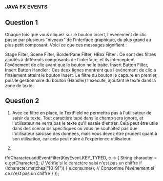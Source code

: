 ### JAVA FX EVENTS

## Question 1
Chaque fois que vous cliquez sur le bouton Insert, l'événement de clic passe par plusieurs "niveaux" de l'interface graphique, du plus grand au plus petit composant.
 Voici ce que ces messages signifient :

Stage Filter, Scene Filter, BorderPane Filter, HBox Filter : Ce sont des filtres ajoutés à différents composants de l'interface,
 et ils interceptent l'événement de clic avant que le bouton ne le traite.
Insert Button Filter, Insert Button Handler : Ces deux lignes montrent que l'événement de clic a finalement atteint le bouton Insert. 
Le filtre du bouton le capture en premier, puis le gestionnaire du bouton (Handler) l'exécute, ajoutant le texte dans la zone de texte.

## Question 2

1. Avec ce filtre en place, le TextField ne permettra pas à l'utilisateur de saisir du texte.
Tout caractère tapé dans le champ sera ignoré, et l'utilisateur ne verra pas le texte qu'il essaie d'entrer.
 Cela peut être utile dans des scénarios spécifiques où vous ne souhaitez pas que l'utilisateur saisisse des données,
  mais vous devez être prudent quant à son utilisation, car cela peut nuire à l'expérience utilisateur.

2. 
 
tfdCharacter.addEventFilter(KeyEvent.KEY_TYPED, e -> {
    String character = e.getCharacter();
    // Vérifie si le caractère saisi n'est pas un chiffre
    if (!character.matches("[0-9]")) {
        e.consume(); // Consomme l'événement si ce n'est pas un chiffre
    }
});

